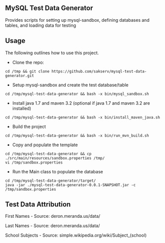 MySQL Test Data Generator
-------------------------

Provides scripts for setting up mysql-sandbox, defining databases and tables, and loading data for testing

Usage
-----

The following outlines how to use this project.

* Clone the repo:
```
cd /tmp && git clone https://github.com/sakserv/mysql-test-data-generator.git
```

* Setup mysql-sandbox and create the test database/table
```
cd /tmp/mysql-test-data-generator && bash -x bin/mysql_sandbox.sh
```

* Install java 1.7 and maven 3.2 (optional if java 1.7 and maven 3.2 are installed)
```
cd /tmp/mysql-test-data-generator && bash -x bin/install_maven_java.sh
```

* Build the project
```
cd /tmp/mysql-test-data-generator && bash -x bin/run_mvn_build.sh
```

* Copy and populate the template
```
cd /tmp/mysql-test-data-generator && cp ./src/main/resources/sandbox.properties /tmp/
vi /tmp/sandbox.properties
```

* Run the Main class to populate the database
```
cd /tmp/mysql-test-data-generator/target/
java -jar ./mysql-test-data-generator-0.0.1-SNAPSHOT.jar -c /tmp/sandbox.properties
```

Test Data Attribution
---------------------
First Names - Source: deron.meranda.us/data/

Last Names - Source: deron.meranda.us/data/

School Subjects - Source: simple.wikipedia.org/wiki/Subject_(school)
